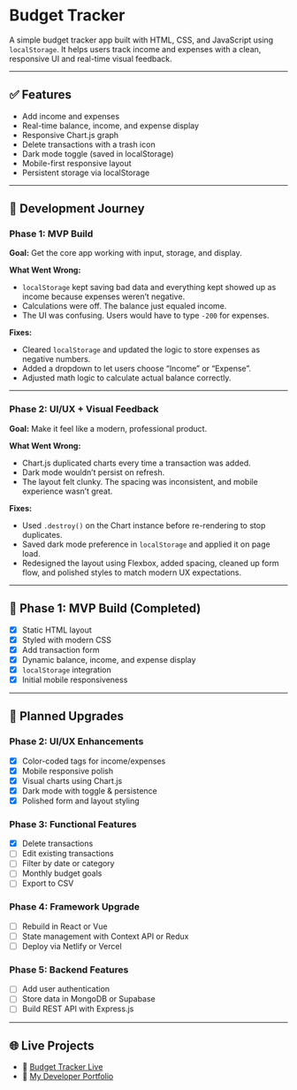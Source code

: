 # Budget Tracker

A simple budget tracker app built with HTML, CSS, and JavaScript using `localStorage`. It helps users track income and expenses with a clean, responsive UI and real-time visual feedback.

---

## ✅ Features

- Add income and expenses  
- Real-time balance, income, and expense display  
- Responsive Chart.js graph  
- Delete transactions with a trash icon  
- Dark mode toggle (saved in localStorage)  
- Mobile-first responsive layout  
- Persistent storage via localStorage  

---

## 🧠 Development Journey

### Phase 1: MVP Build  
**Goal:** Get the core app working with input, storage, and display.

**What Went Wrong:**  
- `localStorage` kept saving bad data and everything kept showed up as income because expenses weren’t negative.  
- Calculations were off. The balance just equaled income.  
- The UI was confusing. Users would have to type `-200` for expenses.

**Fixes:**  
- Cleared `localStorage` and updated the logic to store expenses as negative numbers.  
- Added a dropdown to let users choose “Income” or “Expense”.  
- Adjusted math logic to calculate actual balance correctly.

---

### Phase 2: UI/UX + Visual Feedback  
**Goal:** Make it feel like a modern, professional product.

**What Went Wrong:**  
- Chart.js duplicated charts every time a transaction was added.  
- Dark mode wouldn’t persist on refresh.  
- The layout felt clunky. The spacing was inconsistent, and mobile experience wasn’t great.

**Fixes:**  
- Used `.destroy()` on the Chart instance before re-rendering to stop duplicates.  
- Saved dark mode preference in `localStorage` and applied it on page load.  
- Redesigned the layout using Flexbox, added spacing, cleaned up form flow, and polished styles to match modern UX expectations.

---

## 🏁 Phase 1: MVP Build (Completed)

- [x] Static HTML layout  
- [x] Styled with modern CSS  
- [x] Add transaction form  
- [x] Dynamic balance, income, and expense display  
- [x] `localStorage` integration  
- [x] Initial mobile responsiveness

---

## 🔧 Planned Upgrades

### Phase 2: UI/UX Enhancements
- [x] Color-coded tags for income/expenses  
- [x] Mobile responsive polish  
- [x] Visual charts using Chart.js  
- [x] Dark mode with toggle & persistence  
- [x] Polished form and layout styling  

### Phase 3: Functional Features
- [x] Delete transactions  
- [ ] Edit existing transactions  
- [ ] Filter by date or category  
- [ ] Monthly budget goals  
- [ ] Export to CSV

### Phase 4: Framework Upgrade
- [ ] Rebuild in React or Vue  
- [ ] State management with Context API or Redux  
- [ ] Deploy via Netlify or Vercel  

### Phase 5: Backend Features
- [ ] Add user authentication  
- [ ] Store data in MongoDB or Supabase  
- [ ] Build REST API with Express.js  

---

## 🌐 Live Projects

- 🔗 [Budget Tracker Live](https://vegadesigns.github.io/budget-tracker)  
- 🔗 [My Developer Portfolio](https://vegadesigns.github.io/portfolio)